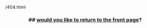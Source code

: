 /404.html



### <p style="text-align: center;"> ## [would you like to return to the front page](https://daffie95.github.io/MS1-h20crisis/)?</p>

